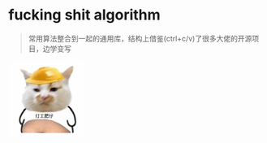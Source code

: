 # fucking shit algorithm

> 常用算法整合到一起的通用库，结构上借鉴(ctrl+c/v)了很多大佬的开源项目，边学变写

<img src=".documents/images/img-01.jpg" width="150" height="150" />

